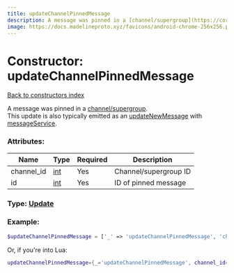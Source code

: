 ```yaml
---
title: updateChannelPinnedMessage
description: A message was pinned in a [channel/supergroup](https://core.telegram.org/api/channel).
image: https://docs.madelineproto.xyz/favicons/android-chrome-256x256.png
---
```

# Constructor: updateChannelPinnedMessage  
[Back to constructors index](index.md)



A message was pinned in a [channel/supergroup](https://core.telegram.org/api/channel).  
This update is also typically emitted as an [updateNewMessage](updateNewMessage.md) with [messageService](messageService.md).

### Attributes:

| Name     |    Type       | Required | Description |
|----------|---------------|----------|-------------|
|channel\_id|[int](../types/int.md) | Yes|Channel/supergroup ID|
|id|[int](../types/int.md) | Yes|ID of pinned message|



### Type: [Update](../types/Update.md)


### Example:

```php
$updateChannelPinnedMessage = ['_' => 'updateChannelPinnedMessage', 'channel_id' => int, 'id' => int];
```  


Or, if you're into Lua:

```lua
updateChannelPinnedMessage={_='updateChannelPinnedMessage', channel_id=int, id=int}

```


